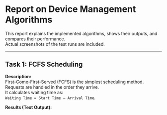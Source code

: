 # Report on Device Management Algorithms

This report explains the implemented algorithms, shows their outputs, and compares their performance.  
Actual screenshots of the test runs are included.

---

## Task 1: FCFS Scheduling

**Description:**  
First-Come-First-Served (FCFS) is the simplest scheduling method. Requests are handled in the order they arrive.  
It calculates waiting time as:  
`Waiting Time = Start Time – Arrival Time`.

**Results (Text Output):**
